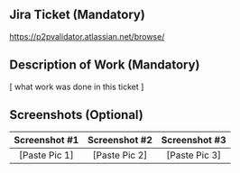 ## Jira Ticket (Mandatory)

https://p2pvalidator.atlassian.net/browse/

## Description of Work (Mandatory)

[ what work was done in this ticket ]

## Screenshots (Optional)

Screenshot #1 | Screenshot #2 | Screenshot #3
:------------:|:-------------:|:------------:
[Paste Pic 1] | [Paste Pic 2] | [Paste Pic 3]